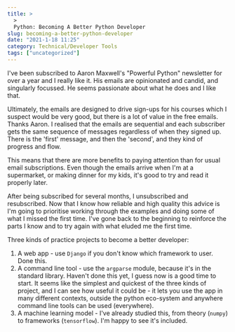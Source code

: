 ```yaml
---
title: >
  >
  Python: Becoming A Better Python Developer
slug: becoming-a-better-python-developer
date: "2021-1-18 11:25"
category: Technical/Developer Tools
tags: ["uncategorized"]
---
```


I've been subscribed to Aaron Maxwell's "Powerful Python" newsletter for over a
year and I really like it. His emails are opinionated and candid, and
singularly focussed. He seems passionate about what he does and I like that.

Ultimately, the emails are designed to drive sign-ups for his courses which I
suspect would be very good, but there is a lot of value in the free emails.
Thanks Aaron. I realised that the emails are sequential and each subscriber
gets the same sequence of messages regardless of when they signed up. There is
the 'first' message, and then the 'second', and they kind of progress and flow.

This means that there are more benefits to paying attention than for usual
email subscriptions. Even though the emails arrive when I'm at a
supermarket, or making dinner for my kids, it's good to try and read it
properly later.

After being subscribed for several months, I unsubscribed and resubscribed. Now
that I know how reliable and high quality this advice is I'm going to
prioritise working through the examples and doing some of what I missed the
first time. I've gone back to the beginning to reinforce the parts I know and
to try again with what eluded me the first time.

Three kinds of practice projects to become a better developer:

1. A web app - use `Django` if you don't know which framework to user. Done
   this.
2. A command line tool - use the `argparse` module, because it's in the standard
   library. Haven't done this yet, I guess now is a good time to start. It
   seems like the simplest and quickest of the three kinds of project, and I
   can see how useful it could be - it lets you use the app in many different
   contexts, outside the python eco-system and anywhere command line tools can
   be used (everywhere).
3. A machine learning model - I've already studied this, from theory (`numpy`)
   to frameworks (`tensorflow`). I'm happy to see it's included.
